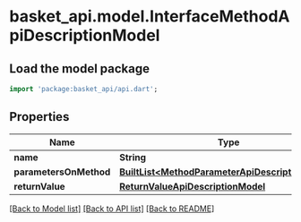 # basket_api.model.InterfaceMethodApiDescriptionModel

## Load the model package
```dart
import 'package:basket_api/api.dart';
```

## Properties
Name | Type | Description | Notes
------------ | ------------- | ------------- | -------------
**name** | **String** |  | [optional] 
**parametersOnMethod** | [**BuiltList&lt;MethodParameterApiDescriptionModel&gt;**](MethodParameterApiDescriptionModel.md) |  | [optional] 
**returnValue** | [**ReturnValueApiDescriptionModel**](ReturnValueApiDescriptionModel.md) |  | [optional] 

[[Back to Model list]](../README.md#documentation-for-models) [[Back to API list]](../README.md#documentation-for-api-endpoints) [[Back to README]](../README.md)



